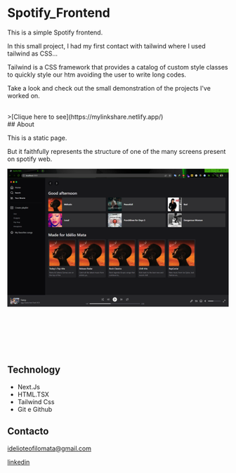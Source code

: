 # Spotify_Frontend

This is a simple Spotify frontend. 

In this small project, I had my first contact with tailwind where I used tailwind as CSS...

Tailwind is a CSS framework that provides a catalog of custom style classes to quickly style our htm avoiding the user to write long codes.

Take a look and check out the small demonstration of the projects I've worked on.

</br>
>[Clique here to see](https://mylinkshare.netlify.app/)

</br>
 ## About
<p>This is a static page.</p>
  But it faithfully represents the structure of one of the many screens present on spotify web.

![preview](./.github/Mainpage.png)
</br></br></br></br>


</br></br>
##  Technology
  - Next.Js
  - HTML.TSX
  - Tailwind Css
  - Git e Github

## Contacto
<idelioteofilomata@gmail.com>


[linkedin](https://www.linkedin.com/in/id%C3%A9liote%C3%B3filomata/)
